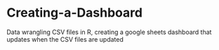 # Creating-a-Dashboard
Data wrangling CSV files in R, creating a google sheets dashboard that updates when the CSV files are updated
